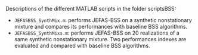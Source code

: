 Descriptions of the different MATLAB scripts in the folder scriptsBSS:
- `JEFASBSS_SynthMix.m`: performs JEFAS-BSS on a synthetic nonstationary mixture and compares its performances with baseline BSS algorithms.
- `JEFASBSS_SynthMixs.m`: performs JEFAS-BSS on 20 realizations of a same synthetic nonstationary mixture. Two performances indexes are evaluated and compared with baseline BSS algorithms.